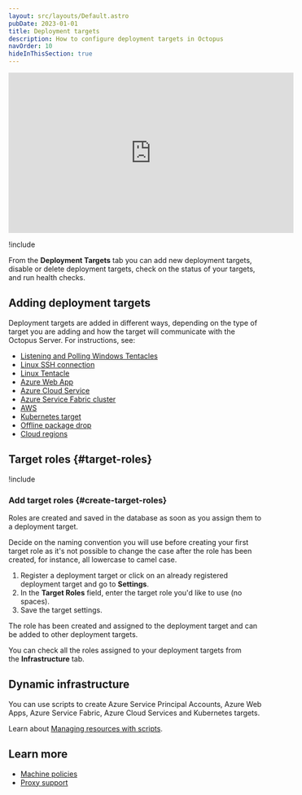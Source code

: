 ```yaml
---
layout: src/layouts/Default.astro
pubDate: 2023-01-01
title: Deployment targets
description: How to configure deployment targets in Octopus
navOrder: 10
hideInThisSection: true
---
```


<iframe width="560" height="315" src="https://www.youtube.com/embed/CBws8yDaN4w" frameborder="0" allow="accelerometer; autoplay; encrypted-media; gyroscope; picture-in-picture" allowfullscreen></iframe>

!include <deployment-targets>

From the **Deployment Targets** tab you can add new deployment targets, disable or delete deployment targets, check on the status of your targets, and run health checks.

## Adding deployment targets

Deployment targets are added in different ways, depending on the type of target you are adding and how the target will communicate with the Octopus Server. For instructions, see:

- [Listening and Polling Windows Tentacles](/docs/infrastructure/deployment-targets/tentacle/windows/)
- [Linux SSH connection](/docs/infrastructure/deployment-targets/linux/ssh-target.md)
- [Linux Tentacle](docs/infrastructure/deployment-targets/tentacle/linux/)
- [Azure Web App](/docs/infrastructure/deployment-targets/azure/web-app-targets/)
- [Azure Cloud Service](/docs/infrastructure/deployment-targets/azure/cloud-service-targets/)
- [Azure Service Fabric cluster](/docs/infrastructure/deployment-targets/azure/service-fabric-cluster-targets/)
- [AWS](/docs/infrastructure/accounts/aws/)
- [Kubernetes target](/docs/infrastructure/deployment-targets/kubernetes-target/)
- [Offline package drop](/docs/infrastructure/deployment-targets/offline-package-drop.md)
- [Cloud regions](/docs/infrastructure/deployment-targets/cloud-regions.md)

## Target roles {#target-roles}

!include <target-roles>

### Add target roles {#create-target-roles}

Roles are created and saved in the database as soon as you assign them to a deployment target.

Decide on the naming convention you will use before creating your first target role as it's not possible to change the case after the role has been created, for instance, all lowercase to camel case.

1. Register a deployment target or click on an already registered deployment target and go to **Settings**.
2. In the **Target Roles** field, enter the target role you'd like to use (no spaces).
3. Save the target settings.

The role has been created and assigned to the deployment target and can be added to other deployment targets.

You can check all the roles assigned to your deployment targets from the **Infrastructure** tab.

## Dynamic infrastructure

You can use scripts to create Azure Service Principal Accounts, Azure Web Apps, Azure Service Fabric, Azure Cloud Services and Kubernetes targets.

Learn about [Managing resources with scripts](/docs/infrastructure/deployment-targets/dynamic-infrastructure/).

## Learn more

 - [Machine policies](/docs/infrastructure/deployment-targets/machine-policies.md)
 - [Proxy support](/docs/infrastructure/deployment-targets/proxy-support.md)
